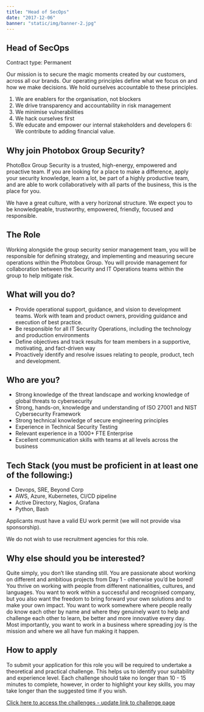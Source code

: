 ```yaml
---
title: "Head of SecOps"
date: "2017-12-06"
banner: "static/img/banner-2.jpg"
---
```


## Head of SecOps

Contract type: Permanent

Our mission is to secure the magic moments created by our customers, across all our brands. Our operating principles define what we focus on and how we make decisions. We hold ourselves accountable to these principles.

1. We are enablers for the organisation, not blockers
2. We drive transparency and accountability in risk management
3. We minimise vulnerabilities
4. We hack ourselves first
5. We educate and empower our internal stakeholders and developers
6: We contribute to adding financial value.

## Why join Photobox Group Security?

PhotoBox Group Security is a trusted, high-energy, empowered and proactive team. If you are looking for a place to make a difference, apply your security knowledge, learn a lot, be part of a highly productive team, and are able to work collaboratively with all parts of the business, this is the place for you.

We have a great culture, with a very horizonal structure. We expect you to be knowledgeable, trustworthy, empowered, friendly, focused and responsible.

## The Role

Working alongside the group security senior management team, you will be responsible for defining strategy, and implementing and measuring secure operations within the Photobox Group. You will provide management for collaboration between the Security and IT Operations teams within the group to help mitigate risk.

## What will you do?

- Provide operational support, guidance, and vision to development teams. Work with team and product owners, providing guidance and execution of best practice.
- Be responsible for all IT Security Operations, including the technology and production environments
- Define objectives and track results for team members in a supportive, motivating, and fact-driven way
- Proactively identify and resolve issues relating to people, product, tech and development.

## Who are you?

- Strong knowledge of the threat landscape and working knowledge of global threats to cybersecurity
- Strong, hands-on, knowledge and understanding of ISO 27001 and NIST Cybersecurity Framework
- Strong technical knowledge of secure engineering principles
- Experience in Technical Security Testing
- Relevant experience in a 1000+ FTE Enterprise
- Excellent communication skills with teams at all levels across the business

## Tech Stack (you must be proficient in at least one of the following:)

- Devops, SRE, Beyond Corp
- AWS, Azure, Kubernetes, CI/CD pipeline
- Active Directory, Nagios, Grafana
- Python, Bash

Applicants must have a valid EU work permit (we will not provide visa sponsorship).

We do not wish to use recruitment agencies for this role.

## Why else should you be interested?

Quite simply, you don’t like standing still. You are passionate about working on different and ambitious projects from Day 1 - otherwise you’d be bored! You thrive on working with people from different nationalities, cultures, and languages. You want to work within a successful and recognised company, but you also want the freedom to bring forward your own solutions and to make your own impact. You want to work somewhere where people really do know each other by name and where they genuinely want to help and challenge each other to learn, be better and more innovative every day. Most importantly, you want to work in a business where spreading joy is the mission and where we all have fun making it happen.

## How to apply
To submit your application for this role you will be required to undertake a theoretical and practical challenge. This helps us to identify your suitability and experience level. Each challenge should take no longer than 10 - 15 minutes to complete, however, in order to highlight your key skills, you may take longer than the suggested time if you wish.

[Click here to access the challenges - update link to challenge page](https://pbx-group-security.com/challenges/infosec-officer/ "Click here to access the application challenges - update link to challenge page")
